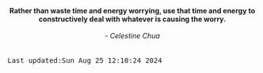 
<div align="center"><b><span>Rather than waste time and energy worrying, use that time and energy to constructively deal with whatever is causing the worry.</span></b><br><br><i> - Celestine Chua</i></div>
<br><br><kbd>Last updated:Sun Aug 25 12:10:24 2024</kbd>